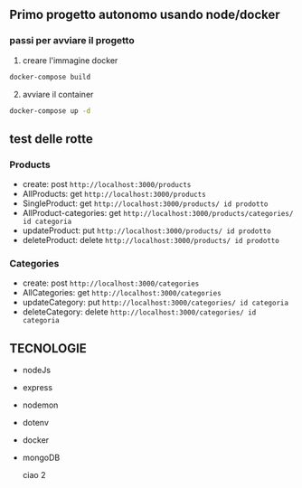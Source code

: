 ## Primo progetto autonomo usando node/docker 

### passi per avviare il progetto 
1. creare l'immagine docker
```bash
docker-compose build
```
2. avviare il container
```bash
docker-compose up -d
```

## test delle rotte 

### Products
- create: post `http://localhost:3000/products`
- AllProducts: get `http://localhost:3000/products`
- SingleProduct: get `http://localhost:3000/products/ id prodotto`
- AllProduct-categories: get `http://localhost:3000/products/categories/ id categoria`
- updateProduct: put `http://localhost:3000/products/ id prodotto`
- deleteProduct: delete `http://localhost:3000/products/ id prodotto`

### Categories
- create: post `http://localhost:3000/categories`
- AllCategories: get `http://localhost:3000/categories`
- updateCategory: put `http://localhost:3000/categories/ id categoria`
- deleteCategory: delete `http://localhost:3000/categories/ id categoria`

## TECNOLOGIE
- nodeJs
- express
- nodemon
- dotenv
- docker
- mongoDB

  ciao 2
